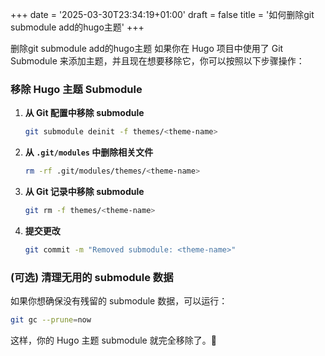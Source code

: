 +++
date = '2025-03-30T23:34:19+01:00'
draft = false
title = '如何删除git submodule add的hugo主题'
+++

删除git submodule add的hugo主题
如果你在 Hugo 项目中使用了 Git Submodule 来添加主题，并且现在想要移除它，你可以按照以下步骤操作：

### **移除 Hugo 主题 Submodule**
1. **从 Git 配置中移除 submodule**
   ```bash
   git submodule deinit -f themes/<theme-name>
   ```
2. **从 `.git/modules` 中删除相关文件**
   ```bash
   rm -rf .git/modules/themes/<theme-name>
   ```
3. **从 Git 记录中移除 submodule**
   ```bash
   git rm -f themes/<theme-name>
   ```
4. **提交更改**
   ```bash
   git commit -m "Removed submodule: <theme-name>"
   ```

### **(可选) 清理无用的 submodule 数据**
如果你想确保没有残留的 submodule 数据，可以运行：
```bash
git gc --prune=now
```

这样，你的 Hugo 主题 submodule 就完全移除了。🚀
